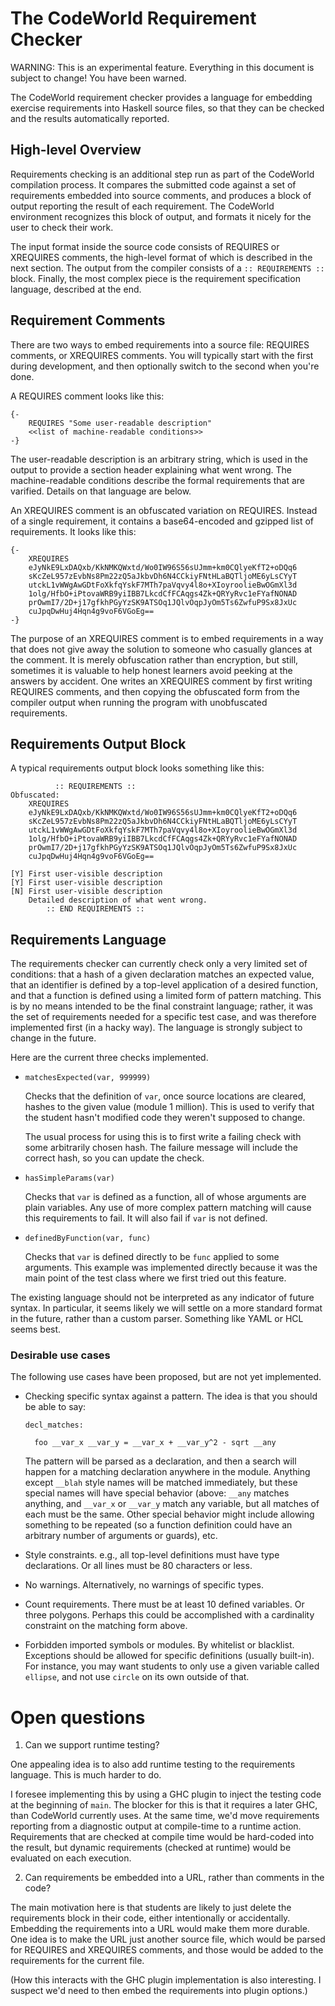 The CodeWorld Requirement Checker
=================================

WARNING: This is an experimental feature.  Everything in this
document is subject to change!  You have been warned.

The CodeWorld requirement checker provides a language for embedding
exercise requirements into Haskell source files, so that they can be
checked and the results automatically reported.

High-level Overview
-------------------

Requirements checking is an additional step run as part of the
CodeWorld compilation process.  It compares the submitted code against
a set of requirements embedded into source comments, and produces a
block of output reporting the result of each requirement.  The
CodeWorld environment recognizes this block of output, and formats it
nicely for the user to check their work.

The input format inside the source code consists of REQUIRES or
XREQUIRES comments, the high-level format of which is described in the
next section.  The output from the compiler consists of a
`:: REQUIREMENTS ::` block.  Finally, the most complex piece
is the requirement specification language, described at the end.

Requirement Comments
--------------------

There are two ways to embed requirements into a source file: REQUIRES
comments, or XREQUIRES comments.  You will typically start with the
first during development, and then optionally switch to the second
when you're done.

A REQUIRES comment looks like this:

    {-
        REQUIRES "Some user-readable description"
        <<list of machine-readable conditions>>
    -}

The user-readable description is an arbitrary string, which is used
in the output to provide a section header explaining what went wrong.
The machine-readable conditions describe the formal requirements that
are varified.  Details on that language are below.

An XREQUIRES comment is an obfuscated variation on REQUIRES.  Instead
of a single requirement, it contains a base64-encoded and gzipped list
of requirements.  It looks like this:

    {-
        XREQUIRES
        eJyNkE9LxDAQxb/KkNMKQWxtd/Wo0IW96S56sUJmm+km0CQlyeKfT2+oDQq6
        sKcZeL957zEvbNs8Pm22zQ5aJkbvDh6N4CCkiyFNtHLaBQTljoME6yLsCYyT
        utckL1vWWgAwGDtFoXkfqYskF7MTh7paVqvy4l8o+XIoyroolieBwOGmXl3d
        1olg/HfbO+iPtovaWRB9yiIBB7LkcdCfFCAqgs4Zk+QRYyRvc1eFYafNONAD
        prOwmI7/2D+j17gfkhPGyYzSK9ATSOq1JQlvOqpJyOm5Ts6ZwfuP9Sx8JxUc
        cuJpqDwHuj4Hqn4g9voF6VGoEg==
    -}

The purpose of an XREQUIRES comment is to embed requirements in a way
that does not give away the solution to someone who casually glances
at the comment.  It is merely obfuscation rather than encryption, but
still, sometimes it is valuable to help honest learners avoid peeking
at the answers by accident.  One writes an XREQUIRES comment by first
writing REQUIRES comments, and then copying the obfuscated form from
the compiler output when running the program with unobfuscated
requirements.

Requirements Output Block
-------------------------

A typical requirements output block looks something like this:

              :: REQUIREMENTS ::
    Obfuscated:
        XREQUIRES
        eJyNkE9LxDAQxb/KkNMKQWxtd/Wo0IW96S56sUJmm+km0CQlyeKfT2+oDQq6
        sKcZeL957zEvbNs8Pm22zQ5aJkbvDh6N4CCkiyFNtHLaBQTljoME6yLsCYyT
        utckL1vWWgAwGDtFoXkfqYskF7MTh7paVqvy4l8o+XIoyroolieBwOGmXl3d
        1olg/HfbO+iPtovaWRB9yiIBB7LkcdCfFCAqgs4Zk+QRYyRvc1eFYafNONAD
        prOwmI7/2D+j17gfkhPGyYzSK9ATSOq1JQlvOqpJyOm5Ts6ZwfuP9Sx8JxUc
        cuJpqDwHuj4Hqn4g9voF6VGoEg==

    [Y] First user-visible description
    [Y] First user-visible description
    [N] First user-visible description
        Detailed description of what went wrong.
            :: END REQUIREMENTS ::

Requirements Language
---------------------

The requirements checker can currently check only a very limited set
of conditions: that a hash of a given declaration matches an expected
value, that an identifier is defined by a top-level application of a
desired function, and that a function is defined using a limited form
of pattern matching.  This is by no means intended to be the final
constraint language; rather, it was the set of requirements needed for
a specific test case, and was therefore implemented first (in a hacky
way).  The language is strongly subject to change in the future.

Here are the current three checks implemented.

- `matchesExpected(var, 999999)`

  Checks that the definition of `var`, once source locations are
  cleared, hashes to the given value (module 1 million).  This is
  used to verify that the student hasn't modified code they
  weren't supposed to change.

  The usual process for using this is to first write a failing
  check with some arbitrarily chosen hash.  The failure message
  will include the correct hash, so you can update the check.

- `hasSimpleParams(var)`

  Checks that `var` is defined as a function, all of whose arguments
  are plain variables.  Any use of more complex pattern matching will
  cause this requirements to fail.  It will also fail if `var` is not
  defined.

- `definedByFunction(var, func)`

  Checks that `var` is defined directly to be `func` applied to some
  arguments.  This example was implemented directly because it was the
  main point of the test class where we first tried out this feature.

The existing language should not be interpreted as any indicator of
future syntax.  In particular, it seems likely we will settle on a more
standard format in the future, rather than a custom parser.  Something
like YAML or HCL seems best.

### Desirable use cases

The following use cases have been proposed, but are not yet implemented.

- Checking specific syntax against a pattern.  The idea is that you should
  be able to say:
  
      decl_matches:
      
        foo __var_x __var_y = __var_x + __var_y^2 - sqrt __any

  The pattern will be parsed as a declaration, and then a search will
  happen for a matching declaration anywhere in the module.  Anything
  except `__blah` style names will be matched immediately, but these
  special names will have special behavior (above: `__any` matches
  anything, and `__var_x` or `__var_y` match any variable, but all
  matches of each must be the same.  Other special behavior might
  include allowing something to be repeated (so a function definition
  could have an arbitrary number of arguments or guards), etc.

- Style constraints.  e.g., all top-level definitions must have type
  declarations.  Or all lines must be 80 characters or less.

- No warnings.  Alternatively, no warnings of specific types.

- Count requirements.  There must be at least 10 defined variables.  Or
  three polygons.  Perhaps this could be accomplished with a cardinality
  constraint on the matching form above.

- Forbidden imported symbols or modules.  By whitelist or blacklist.
  Exceptions should be allowed for specific definitions (usually
  built-in).  For instance, you may want students to only use a given
  variable called `ellipse`, and not use `circle` on its own outside
  of that.

Open questions
==============

1. Can we support runtime testing?

One appealing idea is to also add runtime testing to the requirements
language.  This is much harder to do.

I foresee implementing this by using a GHC plugin to inject the testing
code at the beginning of `main`.  The blocker for this is that it
requires a later GHC, than CodeWorld currently uses.  At the same time,
we'd move requirements reporting from a diagnostic output at
compile-time to a runtime action.  Requirements that are checked at
compile time would be hard-coded into the result, but dynamic
requirements (checked at runtime) would be evaluated on each execution.

2. Can requirements be embedded into a URL, rather than comments in
   the code?

The main motivation here is that students are likely to just delete
the requirements block in their code, either intentionally or
accidentally.  Embedding the requirements into a URL would make them
more durable.  One idea is to make the URL just another source file,
which would be parsed for REQUIRES and XREQUIRES comments, and those
would be added to the requirements for the current file.

(How this interacts with the GHC plugin implementation is also
interesting.  I suspect we'd need to then embed the requirements
into plugin options.)
